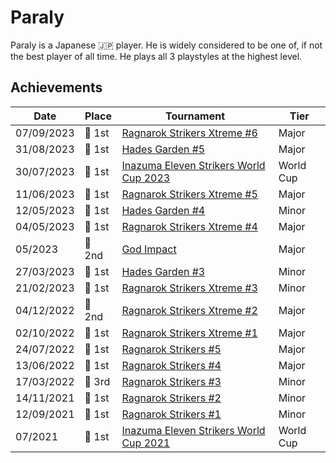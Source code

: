 # Paraly

Paraly is a Japanese :jp: player. 
He is widely considered to be one of, if not the best player of all time. 
He plays all 3 playstyles at the highest level. 

## Achievements

| Date | Place | Tournament | Tier | 
| - | - | - | - |
| 07/09/2023 | :1st_place_medal: 1st | [Ragnarok Strikers Xtreme #6](../../tournaments/ragna/ragnax6.md) | Major |
| 31/08/2023 | :1st_place_medal: 1st | [Hades Garden #5](../../tournaments/hg/hg5.md) | Major |
| 30/07/2023 | :1st_place_medal: 1st | [Inazuma Eleven Strikers World Cup 2023](../../tournaments/worldcup23.md) | World Cup |
| 11/06/2023 | :1st_place_medal: 1st | [Ragnarok Strikers Xtreme #5](../../tournaments/ragna/ragnax5.md) | Major |
| 12/05/2023 | :1st_place_medal: 1st | [Hades Garden #4](../../tournaments/hg/hg4.md) | Minor |
| 04/05/2023 | :1st_place_medal: 1st | [Ragnarok Strikers Xtreme #4](../../tournaments/ragna/ragnax4.md) | Major |
| 05/2023 | :2nd_place_medal: 2nd | [God Impact](../../tournaments/misc/godimpact.md) | Major |
| 27/03/2023 | :1st_place_medal: 1st | [Hades Garden #3](../../tournaments/hg/hg3.md) | Minor |
| 21/02/2023 | :1st_place_medal: 1st | [Ragnarok Strikers Xtreme #3](../../tournaments/ragna/ragnax3.md) | Minor |
| 04/12/2022 | :2nd_place_medal: 2nd | [Ragnarok Strikers Xtreme #2](../../tournaments/ragna/ragnax2.md) | Major |
| 02/10/2022 | :1st_place_medal: 1st | [Ragnarok Strikers Xtreme #1](../../tournaments/ragna/ragnax1.md) | Major |
| 24/07/2022 | :1st_place_medal: 1st | [Ragnarok Strikers #5](../../tournaments/ragna/ragna5.md) | Major |
| 13/06/2022 | :1st_place_medal: 1st | [Ragnarok Strikers #4](../../tournaments/ragna/ragna4.md) | Major |
| 17/03/2022 | :3rd_place_medal: 3rd | [Ragnarok Strikers #3](../../tournaments/ragna/ragna3.md) | Minor |
| 14/11/2021 | :1st_place_medal: 1st | [Ragnarok Strikers #2](../../tournaments/ragna/ragna2.md) | Minor |
| 12/09/2021 | :1st_place_medal: 1st | [Ragnarok Strikers #1](../../tournaments/ragna/ragna1.md) | Minor |
| 07/2021 | :1st_place_medal: 1st | [Inazuma Eleven Strikers World Cup 2021](../../tournaments/worldcup21.md) | World Cup |

